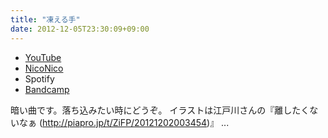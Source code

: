 ```yaml
---
title: "凍える手"
date: 2012-12-05T23:30:09+09:00
---
```


- [YouTube](https://www.youtube.com/watch?wJW-Bw8rXK0)
- [NicoNico](https://nico.ms/sm19513409)
- Spotify
- [Bandcamp](https://mikirihasshap.bandcamp.com/track/--93)

暗い曲です。落ち込みたい時にどうぞ。 イラストは江戸川さんの『離したくないなぁ (http://piapro.jp/t/ZiFP/20121202003454)』 ...